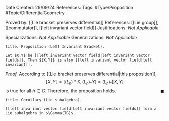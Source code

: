 <div class="topSpace"></div>

Date Created: 29/09/24
References: 
Tags: #Type/Proposition #Topic/DifferentialGeometry 

Proved by: [[Lie bracket preserves differential]]
References: [[Lie group]], [[commutator]], [[left invariant vector field]]
Justifications: <i>Not Applicable</i>

Specializations: <i>Not Applicable</i>
Generalizations: <i>Not Applicable</i>

``` ad-Proposition
title: Proposition (Left Invariant Bracket).

Let $X,Y$ be [[left invariant vector field|left invariant vector fields]]. Then $[X,Y]$ is also [[left invariant vector field|left invariant]].
```

<i>Proof.</i>
According to [[Lie bracket preserves differential|this proposition]], $$[X,Y] = [(L_h)\ast X, (L_h)_\ast Y] = (L_h)_\ast [X,Y]$$ is true for all $h \in G$. Therefore, the proposition holds.
<span style="float:right;">$\blacksquare$</span>

``` ad-Proposition
title: Corollary (Lie subalgebra).

[[left invariant vector field|Left invariant vector fields]] form a Lie subalgebra in $\Gamma(TG)$.
```
